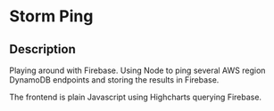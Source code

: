# Storm Ping

## Description

Playing around with Firebase. Using Node to ping several AWS region DynamoDB endpoints and storing the results in Firebase. 

The frontend is plain Javascript using Highcharts querying Firebase. 
